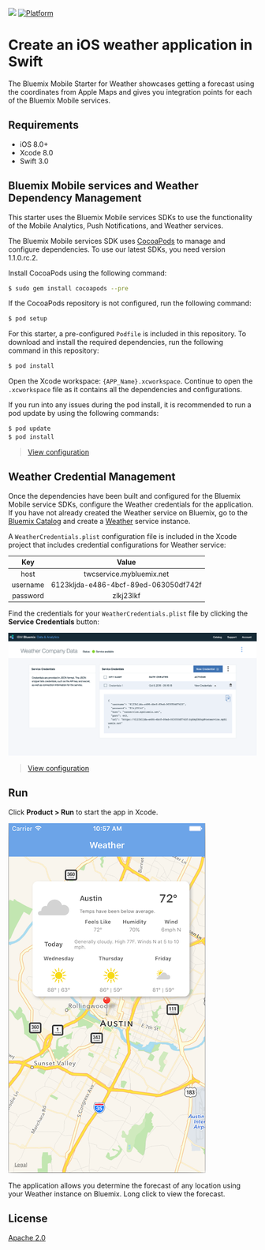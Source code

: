 [![](https://img.shields.io/badge/bluemix-powered-blue.svg)](https://bluemix.net)
[![Platform](https://img.shields.io/badge/platform-ios_swift-lightgrey.svg?style=flat)](https://developer.apple.com/swift/)

# Create an iOS weather application in Swift

The Bluemix Mobile Starter for Weather showcases getting a forecast using the coordinates from Apple Maps and gives you integration points for each of the Bluemix Mobile services.

## Requirements

* iOS 8.0+
* Xcode 8.0
* Swift 3.0

## Bluemix Mobile services and Weather Dependency Management

This starter uses the Bluemix Mobile services SDKs to use the functionality of the Mobile Analytics, Push Notifications, and Weather services.

The Bluemix Mobile services SDK uses [CocoaPods](https://cocoapods.org/) to manage and configure dependencies. To use our latest SDKs, you need version 1.1.0.rc.2.

Install CocoaPods using the following command:

```bash
$ sudo gem install cocoapods --pre
```

If the CocoaPods repository is not configured, run the following command:

```bash
$ pod setup
```

For this starter, a pre-configured `Podfile` is included in this repository. To download and install the required dependencies, run the following command in this repository:

```bash
$ pod install
```
Open the Xcode workspace: `{APP_Name}.xcworkspace`. Continue to open the `.xcworkspace` file as it contains all the dependencies and configurations.

If you run into any issues during the pod install, it is recommended to run a pod update by using the following commands:

```bash
$ pod update
$ pod install
```

> [View configuration](#configuration)

## Weather Credential Management

Once the dependencies have been built and configured for the Bluemix Mobile service SDKs, configure the Weather credentials for the application. If you have not already created the Weather service on Bluemix, go to the [Bluemix Catalog](https://new-console.ng.bluemix.net/catalog/) and create a [Weather](https://new-console.ng.bluemix.net/catalog/services/weather-company-data/) service instance.

A `WeatherCredentials.plist` configuration file is included in the Xcode project that includes credential configurations for Weather service:

| Key              | Value           |
| :-------------:  |:-------------:|
| host          | twcservice.mybluemix.net |
| username      | 6123kljda-e486-4bcf-89ed-063050df742f |
| password      | zlkj23lkf |

Find the credentials for your `WeatherCredentials.plist` file by clicking the **Service Credentials** button:

![Service credentials](README_Images/service-credentials.png)

> [View configuration](#configuration)

## Run

Click **Product > Run** to start the app in Xcode.

![Weather App Screenshot](README_Images/weather.png)

The application allows you determine the forecast of any location using your Weather instance on Bluemix. Long click to view the forecast.

## License

[Apache 2.0](LICENSE)
